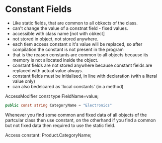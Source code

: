 # Constant Fields

- Like static fields, that are common to all obkects of the class.
- can't change the value of a constnat field - fixed values.
- accessible with class name [not with obkect]
- not stored in object, not stored anywhere. 
- each tiem access constant x it's value will be replaced, so after compilation the constant is not present in the program
- that is the reason constants are common to all objects because its memory is not allocated inside the object. 
- constant fields are not stored anywhere because constant fields are replaced with actual value always. 
- constant fields must be initialised, in line with declaration (with a literal value only)
- can also bedelcared as 'local constants' (in a method)

AccessModifier const type FieldName=value;

```csharp
public const string CategoryName = "Electronics"
```

Whenever you find some common and fixed data of all objects of the partcular class then use constant, on the otherhand if you find a common but not fixed data then required to use the static field. 

Access constant: Product.CategoryName;